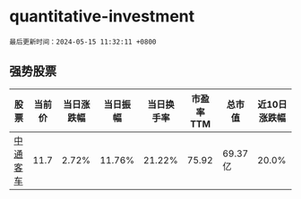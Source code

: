 # quantitative-investment

`最后更新时间：2024-05-15 11:32:11 +0800`

## 强势股票

|股票|当前价|当日涨跌幅|当日振幅|当日换手率|市盈率TTM|总市值|近10日涨跌幅|
|----|----|----|----|----|----|----|----|
|[中通客车](https://xueqiu.com/S/SZ000957)|11.7|2.72%|11.76%|21.22%|75.92|69.37亿|20.0%|
